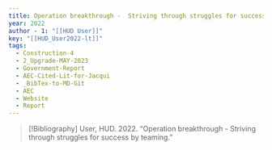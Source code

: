 ```yaml
---
title: Operation breakthrough -  Striving through struggles for success by teaming
year: 2022
author - 1: "[[HUD User]]"
key: "[[HUD_User2022-lt]]"
tags:
  - Construction-4
  - 2_Upgrade-MAY-2023
  - Government-Report
  - AEC-Cited-Lit-for-Jacqui
  - _BibTex-to-MD-Git
  - AEC
  - Website
  - Report
---
```


> [!Bibliography]
> User, HUD. 2022. “Operation breakthrough -  Striving through struggles for success by teaming.”